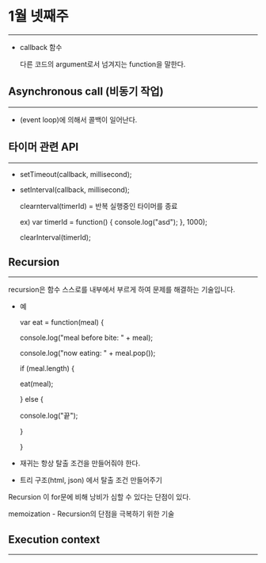 # 1월 넷째주

---

- callback 함수

    다른 코드의 argument로서 넘겨지는 function을 말한다.

## Asynchronous call (비동기 작업)

---

- (event loop)에 의해서 콜백이 일어난다.

## 타이머 관련 API

---

- setTimeout(callback, millisecond);
- setInterval(callback, millisecond);

    clearnterval(timerId) = 반복 실행중인 타이머를 종료

    ex) var timerId = function() { console.log("asd"); }, 1000);

    clearInterval(timerId);

## Recursion

---

recursion은 함수 스스로를 내부에서 부르게 하여 문제를 해결하는 기술입니다.

- 예

    var eat = function(meal) {

    console.log("meal before bite: " + meal);

    console.log("now eating: " + meal.pop());

    if (meal.length) {

    eat(meal);

    } else {

    console.log("끝");

    }

    }

- 재귀는 항상 탈출 조건을 만들어줘야 한다.
- 트리 구조(html, json) 에서 탈출 조건 만들어주기

Recursion 이 for문에 비해 낭비가 심할 수 있다는 단점이 있다.

memoization - Recursion의 단점을 극복하기 위한 기술

## Execution context

---